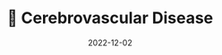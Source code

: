 ---
title: 🧠 Cerebrovascular Disease
date: '2022-12-02'
type: book
weight: 303
commentable: true

show_breadcrumb: true
---